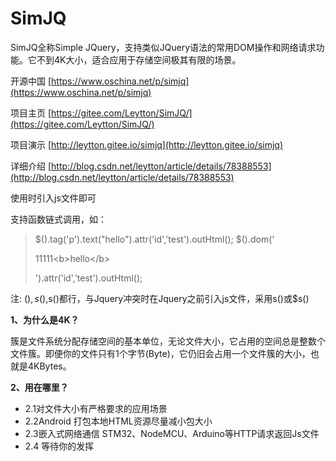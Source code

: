 # SimJQ
SimJQ全称Simple JQuery，支持类似JQuery语法的常用DOM操作和网络请求功能。它不到4K大小，适合应用于存储空间极其有限的场景。

开源中国 [https://www.oschina.net/p/simjq](https://www.oschina.net/p/simjq)

项目主页 [https://gitee.com/Leytton/SimJQ/](https://gitee.com/Leytton/SimJQ/)

项目演示 [http://leytton.gitee.io/simjq](http://leytton.gitee.io/simjq)

详细介绍 [http://blog.csdn.net/leytton/article/details/78388553](http://blog.csdn.net/leytton/article/details/78388553)

使用时引入js文件即可
> <script type="text/javascript" src="//leytton.gitee.io/simjq/simJQ-1.4.min.js"></script>

支持函数链式调用，如：
>  $().tag('p').text("hello").attr('id','test').outHtml();
>  $().dom('<p>11111<span>&lt;b>hello&lt;/b></span></p>').attr('id','test').outHtml();

注: $(),s(),$s()都行，与Jquery冲突时在Jquery之前引入js文件，采用s()或$s()

 **1、为什么是4K？** 

簇是文件系统分配存储空间的基本单位，无论文件大小，它占用的空间总是整数个文件簇。即便你的文件只有1个字节(Byte)，它仍旧会占用一个文件簇的大小，也就是4KBytes。

 **2、用在哪里？** 

- 2.1对文件大小有严格要求的应用场景
- 2.2Android
    打包本地HTML资源尽量减小包大小
- 2.3嵌入式网络通信
    STM32、NodeMCU、Arduino等HTTP请求返回Js文件
- 2.4 等待你的发挥